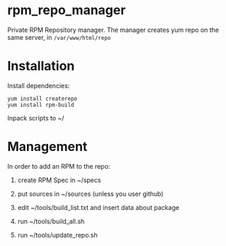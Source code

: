 # rpm_repo_manager
Private RPM Repository manager. The manager creates yum repo on the same server, in `/var/www/html/repo`

# Installation

Install dependencies:
```
yum install createrepo
yum install rpm-build
```
Inpack scripts to ~/

# Management
 In order to add an RPM to the repo:

1) create RPM Spec in ~/specs

2) put sources in ~/sources (unless you user github)

3) edit ~/tools/build_list.txt and insert data about package

4) run ~/tools/build_all.sh

5) run ~/tools/update_repo.sh 
